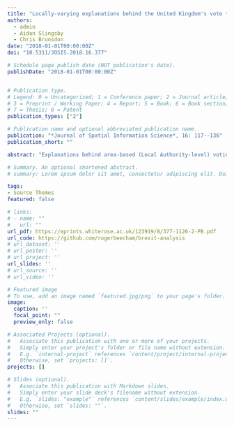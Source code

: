 ```yaml
---
title: "Locally-varying explanations behind the United Kingdom's vote to leave the European Union"
authors:
  - admin
  - Aidan Slingsby
  - Chris Brunsdon
date: "2018-01-01T00:00:00Z"
doi: "10.5311/JOSIS.2018.16.377"

# Schedule page publish date (NOT publication's date).
publishDate: "2018-01-01T00:00:00Z"


# Publication type.
# Legend: 0 = Uncategorized; 1 = Conference paper; 2 = Journal article;
# 3 = Preprint / Working Paper; 4 = Report; 5 = Book; 6 = Book section;
# 7 = Thesis; 8 = Patent
publication_types: ["2"]

# Publication name and optional abbreviated publication name.
publication: "*Journal of Spatial Information Science*, 16: 117--136"
publication_short: ""

abstract: "Explanations behind area-based (Local Authority-level) voting preference in the 2016 referendum on membership of the European Union are explored using aggregate-level data. Developing local models, special attention is paid to whether variables explain the vote equally well across the country. Variables describing the post-industrial and economic successfulness of Local Authorities most strongly discriminate variation in the vote. To a lesser extent this is the case for variables linked to metropolitan and big city contexts, which assist the Remain vote, those that distinguish more traditional and nativist values, assisting Leave, and those loosely describing material outcomes, again reinforcing Leave. Whilst variables describing economic competitiveness co-vary with voting preference equally well across the country, the importance of secondary variables - those distinguishing metropolitan settings, values and outcomes - does vary by region. For certain variables and in certain areas, the direction of effect on voting preference reverses. For example, whilst levels of European Union migration mostly assist the Remain vote, in parts of the country the opposite effect is observed."

# Summary. An optional shortened abstract.
# summary: Lorem ipsum dolor sit amet, consectetur adipiscing elit. Duis posuere tellus ac convallis placerat. Proin tincidunt magna sed ex sollicitudin condimentum.

tags:
- Source Themes
featured: false

# links:
# - name: ""
#   url: ""
url_pdf: https://eprints.whiterose.ac.uk/123919/8/377-1126-2-PB.pdf
url_code: https://github.com/rogerbeecham/brexit-analysis
# url_dataset: ''
# url_poster: ''
# url_project: ''
url_slides: ''
# url_source: ''
# url_video: ''

# Featured image
# To use, add an image named `featured.jpg/png` to your page's folder.
image:
  caption: ''
  focal_point: ""
  preview_only: false

# Associated Projects (optional).
#   Associate this publication with one or more of your projects.
#   Simply enter your project's folder or file name without extension.
#   E.g. `internal-project` references `content/project/internal-project/index.md`.
#   Otherwise, set `projects: []`.
projects: []

# Slides (optional).
#   Associate this publication with Markdown slides.
#   Simply enter your slide deck's filename without extension.
#   E.g. `slides: "example"` references `content/slides/example/index.md`.
#   Otherwise, set `slides: ""`.
slides: ""
---
```

